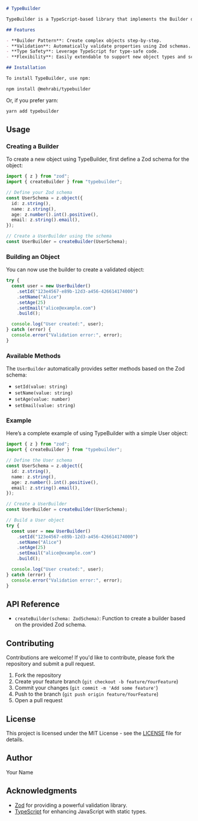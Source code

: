 ```markdown
# TypeBuilder

TypeBuilder is a TypeScript-based library that implements the Builder design pattern, allowing for easy and flexible object creation with built-in validation using [Zod](https://github.com/colinhacks/zod). This library is useful for managing complex object configurations while ensuring that all properties meet specified validation criteria.

## Features

- **Builder Pattern**: Create complex objects step-by-step.
- **Validation**: Automatically validate properties using Zod schemas.
- **Type Safety**: Leverage TypeScript for type-safe code.
- **Flexibility**: Easily extendable to support new object types and schemas.

## Installation

To install TypeBuilder, use npm:

npm install @mehrabi/typebuilder
```

Or, if you prefer yarn:

```bash
yarn add typebuilder
```

## Usage

### Creating a Builder

To create a new object using TypeBuilder, first define a Zod schema for the object:

```typescript
import { z } from "zod";
import { createBuilder } from "typebuilder";

// Define your Zod schema
const UserSchema = z.object({
  id: z.string(),
  name: z.string(),
  age: z.number().int().positive(),
  email: z.string().email(),
});

// Create a UserBuilder using the schema
const UserBuilder = createBuilder(UserSchema);
```

### Building an Object

You can now use the builder to create a validated object:

```typescript
try {
  const user = new UserBuilder()
    .setId("123e4567-e89b-12d3-a456-426614174000")
    .setName("Alice")
    .setAge(25)
    .setEmail("alice@example.com")
    .build();

  console.log("User created:", user);
} catch (error) {
  console.error("Validation error:", error);
}
```

### Available Methods

The `UserBuilder` automatically provides setter methods based on the Zod schema:

- `setId(value: string)`
- `setName(value: string)`
- `setAge(value: number)`
- `setEmail(value: string)`

### Example

Here’s a complete example of using TypeBuilder with a simple User object:

```typescript
import { z } from "zod";
import { createBuilder } from "typebuilder";

// Define the User schema
const UserSchema = z.object({
  id: z.string(),
  name: z.string(),
  age: z.number().int().positive(),
  email: z.string().email(),
});

// Create a UserBuilder
const UserBuilder = createBuilder(UserSchema);

// Build a User object
try {
  const user = new UserBuilder()
    .setId("123e4567-e89b-12d3-a456-426614174000")
    .setName("Alice")
    .setAge(25)
    .setEmail("alice@example.com")
    .build();

  console.log("User created:", user);
} catch (error) {
  console.error("Validation error:", error);
}
```

## API Reference

- `createBuilder(schema: ZodSchema)`: Function to create a builder based on the provided Zod schema.

## Contributing

Contributions are welcome! If you'd like to contribute, please fork the repository and submit a pull request.

1. Fork the repository
2. Create your feature branch (`git checkout -b feature/YourFeature`)
3. Commit your changes (`git commit -m 'Add some feature'`)
4. Push to the branch (`git push origin feature/YourFeature`)
5. Open a pull request

## License

This project is licensed under the MIT License - see the [LICENSE](LICENSE) file for details.

## Author

Your Name

## Acknowledgments

- [Zod](https://github.com/colinhacks/zod) for providing a powerful validation library.
- [TypeScript](https://www.typescriptlang.org/) for enhancing JavaScript with static types.
